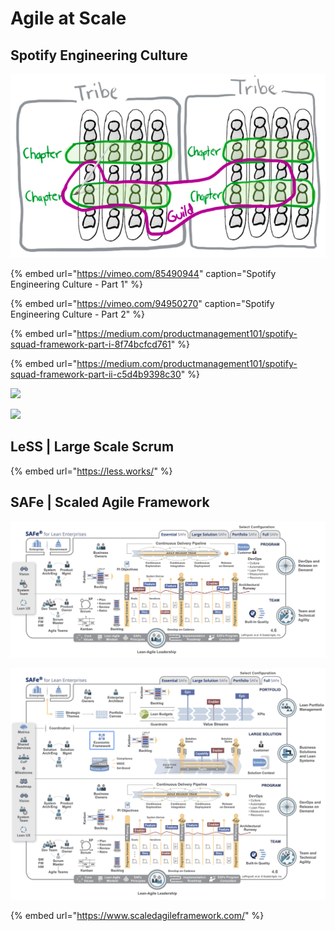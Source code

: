 # Agile at Scale

## Spotify Engineering Culture

![Spotify Squad Framework](.gitbook/assets/spotify-squad-framework.png)

{% embed url="https://vimeo.com/85490944" caption="Spotify Engineering Culture - Part 1" %}

{% embed url="https://vimeo.com/94950270" caption="Spotify Engineering Culture - Part 2" %}

{% embed url="https://medium.com/productmanagement101/spotify-squad-framework-part-i-8f74bcfcd761" %}

{% embed url="https://medium.com/productmanagement101/spotify-squad-framework-part-ii-c5d4b9398c30" %}

![](https://miro.medium.com/max/2400/1*Q_ISHGhCj3fMFfGIM7iHaw.jpeg)

![](https://miro.medium.com/max/2400/1*AJ3NTOM_RoxpSfiStqb_JA.jpeg)



## LeSS \| Large Scale Scrum

{% embed url="https://less.works/" %}

## SAFe \| Scaled Agile Framework

![Essential SAFe](.gitbook/assets/safe-essential.png)

![Full SAFe](.gitbook/assets/safe-full.png)

{% embed url="https://www.scaledagileframework.com/" %}



